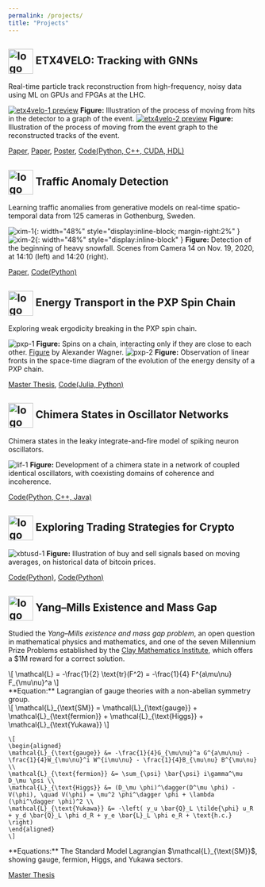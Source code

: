 ```yaml
---
permalink: /projects/
title: "Projects"
---
```


## <img src="/assets/images/etx4velo-logo.png" alt="logo" style="height:50px; vertical-align:middle;"> ETX4VELO: Tracking with GNNs

Real-time particle track reconstruction from high-frequency, noisy data using ML on GPUs and FPGAs at the LHC. 

[![etx4velo-1 preview](/assets/images/etx4velo-1.png)](/assets/images/etx4velo-1.pdf)
**Figure:** Illustration of the process of moving from hits in the detector to a graph of the event.
[![etx4velo-2 preview](/assets/images/etx4velo-2.png)](/assets/images/etx4velo-2.pdf)
**Figure:** Illustration of the process of moving from the event graph to the reconstructed tracks of the event.

[Paper](https://dx.doi.org/10.1088/1748-0221/19/12/P12022), [Paper](https://arxiv.org/abs/2502.02304), [Poster](https://indico.cern.ch/event/1405026/contributions/6103447/), [Code(Python, C++, CUDA, HDL)](https://gitlab.cern.ch/gdl4hep)

## <img src="/assets/images/xim-logo.png" alt="logo" style="height:50px; vertical-align:middle;"> Traffic Anomaly Detection

Learning traffic anomalies from generative models on real-time spatio-temporal data from 125 cameras in Gothenburg, Sweden.

![xim-1](/assets/images/xim-1.png){: width="48%" style="display:inline-block; margin-right:2%" }
![xim-2](/assets/images/xim-2.png){: width="48%" style="display:inline-block" }
**Figure:** Detection of the beginning of heavy snowfall. Scenes from Camera 14 on Nov. 19, 2020, at 14:10 (left) and 14:20 (right).

[Paper](https://arxiv.org/abs/2502.01391), [Code(Python)](https://gitlab.cern.ch/fgiasemi/traffic-anomaly-detection)

## <img src="/assets/images/pxp-logo.jpg" alt="logo" style="height:50px; vertical-align:middle;"> Energy Transport in the PXP Spin Chain

Exploring weak ergodicity breaking in the PXP spin chain.

![pxp-1](/assets/images/pxp-1.png)
**Figure:** Spins on a chain, interacting only if they are close to each other. [Figure](https://uebungen.physik.uni-heidelberg.de/c/image/exp/d/vorlesung/20191/983/wagner_slides.pdf) by Alexander Wagner.
![pxp-2](/assets/images/pxp-2.png)
**Figure:** Observation of linear fronts in the space-time diagram of the evolution of the energy density of a PXP chain.

[Master Thesis](https://dspace.lib.ntua.gr/xmlui/bitstream/handle/123456789/55932/quantum-chaos.pdf), [Code(Julia, Python)](https://github.com/fgias/quantum-chaos)

## <img src="/assets/images/chirikov-logo.png" alt="logo" style="height:50px; vertical-align:middle;">  Chimera States in Oscillator Networks

Chimera states in the leaky integrate-and-fire model of spiking neuron oscillators.

![lif-1](/assets/images/lif-1.png)
**Figure:** Development of a chimera state in a network of coupled identical oscillators, with coexisting domains of coherence and incoherence.

[Code(Python, C++, Java)](https://github.com/fgias/leaky-integrate-and-fire)

## <img src="/assets/images/xbtusd-logo.png" alt="logo" style="height:50px; vertical-align:middle;">  Exploring Trading Strategies for Crypto

![xbtusd-1](/assets/images/xbtusd-1.png)
**Figure:** Illustration of buy and sell signals based on moving averages, on historical data of bitcoin prices.

[Code(Python)](https://github.com/fgias/freqtrade-strategies), [Code(Python)](https://github.com/fgias/bitcoin-backtester)

## <img src="/assets/images/cmi-logo.png" alt="logo" style="height:50px; vertical-align:middle;">  Yang–Mills Existence and Mass Gap

Studied the *Yang–Mills existence and mass gap problem*, an open question in mathematical physics and mathematics, and one of the seven Millennium Prize Problems established by the [Clay Mathematics Institute](https://www.claymath.org/), which offers a \$1M reward for a correct solution.

<div>
    \[
    \mathcal{L} = -\frac{1}{2} \text{tr}(F^2) = -\frac{1}{4} F^{a\mu\nu} F_{\mu\nu}^a
    \]
</div>
**Equation:** Lagrangian of gauge theories with a non-abelian symmetry group.

<div>
    \[
    \mathcal{L}_{\text{SM}} = \mathcal{L}_{\text{gauge}} + \mathcal{L}_{\text{fermion}} + \mathcal{L}_{\text{Higgs}} + \mathcal{L}_{\text{Yukawa}}
    \]

    \[
    \begin{aligned}
    \mathcal{L}_{\text{gauge}} &= -\frac{1}{4}G_{\mu\nu}^a G^{a\mu\nu} - \frac{1}{4}W_{\mu\nu}^i W^{i\mu\nu} - \frac{1}{4}B_{\mu\nu} B^{\mu\nu} \\
    \mathcal{L}_{\text{fermion}} &= \sum_{\psi} \bar{\psi} i\gamma^\mu D_\mu \psi \\
    \mathcal{L}_{\text{Higgs}} &= (D_\mu \phi)^\dagger(D^\mu \phi) - V(\phi), \quad V(\phi) = \mu^2 \phi^\dagger \phi + \lambda (\phi^\dagger \phi)^2 \\
    \mathcal{L}_{\text{Yukawa}} &= -\left( y_u \bar{Q}_L \tilde{\phi} u_R + y_d \bar{Q}_L \phi d_R + y_e \bar{L}_L \phi e_R + \text{h.c.} \right)
    \end{aligned}
    \]
</div>
**Equations:** The Standard Model Lagrangian $\mathcal{L}_{\text{SM}}$, showing gauge, fermion, Higgs, and Yukawa sectors.

[Master Thesis](/assets/pdf/yang-mills.pdf)
